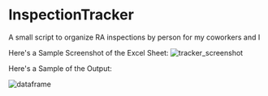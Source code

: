 # InspectionTracker
A small script to organize RA inspections by person for my coworkers and I

Here's a Sample Screenshot of the Excel Sheet:
![tracker_screenshot](https://github.com/adam-peters/InspectionTracker/assets/70253021/4f36af59-c27c-4a1b-b332-43756d8cceb5)

Here's a Sample of the Output:

![dataframe](https://github.com/adam-peters/InspectionTracker/assets/70253021/f6d6915c-2600-4c92-a5af-42dd572e82bc)
